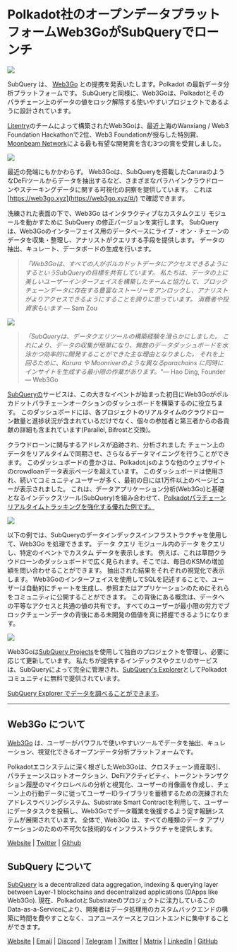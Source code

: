 # Polkadot社のオープンデータプラットフォームWeb3GoがSubQueryでローンチ

![](https://cdn-images-1.medium.com/max/800/1*LVZ_xKnn_K5DlTSxqTr-2BA.png)

SubQuery は、 [Web3Go](https://www.web3go.xyz/) との提携を発表いたします。Polkadot の最新データ分析プラットフォームです。 SubQueryと同様に、Web3Goは、Polkadotとそのパラチェーン上のデータの値をロック解除する使いやすいプロジェクトであるように設計されています。

[Litentry](https://www.litentry.com/)のチームによって構築されたWeb3Goは、最近上海のWanxiang / Web3 Foundation Hackathonで2位、Web3 Foundationが授与した特別賞、[Moonbeam Network](https://moonbeam.network/)による最も有望な開発賞を含む3つの賞を受賞しました。

![](https://cdn-images-1.medium.com/max/800/1*QOng9s-Mc62WBElrj6KBmg.gif)

最近の発端にもかかわらず。 Web3Goは、SubQueryを搭載したCaruraのようなDeFiツールからデータを抽出するなど、さまざまなパラハインクラウドローンやステーキングデータに関する可視化の洞察を提供しています。 これは [https://web3go.xyz](https://web3go.xyz/#/) で確認できます。

洗練された表面の下で、Web3Go はインタラクティブなカスタムクエリ モジュールを動かすために SubQuery の修正バージョンを実行します。 SubQueryは、Web3Goのインターフェイス用のデータベースにライブ・オン・チェーンのデータを収集・整理し、アナリストがクエリする手段を提供します。 データの抽出、キュレート、データボードの生成を行います。

> *「Web3Goは、すべての人がポルカドットデータにアクセスできるようにするというSubQueryの目標を共有しています。 私たちは、データの上に美しいユーザーインターフェイスを構築したチームと協力して、ブロックチェーンデータに存在する豊富なストーリーをアンロックし、アナリストがよりアクセスできるようにすることを誇りに思っています。 消費者や投資家もいます* — Sam Zou

![](https://cdn-images-1.medium.com/max/800/1*v2Ip-qCB6hkiNiEPY32hrw.png)

> *「SubQueryは、データクエリツールの構築経験を滑らかにしました。 これにより、データの収集が簡単になり、無数のデータダッシュボードを水泳かつ効率的に開発することができた主な理由となりました。 それを上回るために、Karura や Moonriverのような異なるparachains に同時にインサイトを生成する最小限の作業があります。"*— Hao Ding, Founder — Web3Go

[SubQueryの](https://subquery.network/)サービスは、この大きなイベントが始まった初日にWeb3Goがポルカドットパラチェーンオークションのダッシュボードを構築するのに役立ちます。 このダッシュボードには、各プロジェクトのリアルタイムのクラウドローン数量と進捗状況が含まれているだけでなく、個々の参加者と第三者からの各貢献の詳細も含まれています(Parallel, Bifrostと交換)。

クラウドローンに関与するアドレスが追跡され、分析されました チェーン上のデータをリアルタイムで同期させ、さらなるデータマイニングを行うことができます。 このダッシュボードの豊かさは、Polkadot.jsのような他のウェブサイトのcrowdloanデータ表示ページを超えています。 このダッシュボードは使用され、続いてコミュニティユーザーが多く、最初の日には1万件以上のページビューが表示されました。 これは、データアプリケーション分析(Web3Go)と基礎となるインデックスツール(SubQuery)を組み合わせて、[Polkadotパラチェーンリアルタイムトラッキングを強化する優れた例です。](https://web3go.xyz/#/ParaChainProfiler4Polkadot?chainType=Polkadot)

![](https://cdn-images-1.medium.com/max/800/1*XM2TalsUm1Z93lV5zFMf9w.png)

以下の例では、SubQueryのデータインデックスインフラストラクチャを使用して、Web3Go を処理できます。 データ クエリ モジュール内のデータ をクエリし、特定のイベントでカスタム データを表示します。 例えば、これは草間クラウドローンのダッシュボードで広く見られます。そこでは、毎日のKSMの増加額を問い合わせることができます。 抽出された結果をそれぞれの視覚化で表示します。 Web3Goのインターフェイスを使用してSQLを記述することで、ユーザーは自動的にチャートを生成し、参照またはアプリケーションのためにそれらをコミュニティに公開することができます。 この背後にある概念は、データへの平等なアクセスと共通の値の共有です。 すべてのユーザーが最小限の労力でブロックチェーンデータの背後にある未開発の価値を真に把握できるようになります。

![](https://cdn-images-1.medium.com/max/800/1*Z2g_zEFqOJ3T_2BDDDZT4A.png)

Web3Goは[SubQuery Projects](https://project.subquery.network/)を使用して独自のプロジェクトを管理し、必要に応じて更新しています。 私たちが提供するインデックスやクエリのサービスは、SubQueryによって完全に管理され、[SubQuery's Explorer](https://explorer.subquery.network/)としてPolkadotコミュニティに無料で提供されています。

[SubQuery Explorer でデータを調べることができます](https://explorer.subquery.network/subquery/bianyunjian/polkadot-crowdloans)。

----------

## Web3Go について

[Web3Go](https://www.web3go.xyz/) は、ユーザーがパワフルで使いやすいツールでデータを抽出、キュレーション、視覚化できるオープンデータ分析プラットフォームです。

Polkadotエコシステムに深く根ざしたWeb3Goは、クロスチェーン資産取引、パラチェーンスロットオークション、DeFiアクティビティ、トークントランザクション履歴のマイクロレベルの分析と視覚化、ユーザーの肖像画を作成し、チェーン上の行動データに従ってユーザーIDライブラリを蓄積するための洗練されたアドレスラベリングシステム、Substrate Smart Contractを利用して、ユーザーにデータタスクを投稿し、Web3Goでデータ職業を後援するよう促す報酬システムが展開されています。 全体で, Web3Go は、すべての種類のデータ アプリケーションのための不可欠な技術的なインフラストラクチャを提供します。

[Website](https://web3go.xyz/#/) | [Twitter](http://twitter.com/web3go) | [Github](https://github.com/web3go-xyz)

## SubQuery について

[SubQuery](https://subquery.network/) is a decentralized data aggregation, indexing & querying layer between Layer-1 blockchains and decentralized applications (DApps like Web3Go). 現在、PolkadotとSubstrateのプロジェクトに注力しているこのData-as-a-Serviceにより、開発者はデータ処理用のカスタムバックエンドの構築に時間を費やすことなく、コアユースケースとフロントエンドに集中することができます。

[Website](https://subquery.network/) | [Email](mailto:hello@subquery.network) | [Discord](https://discord.com/invite/78zg8aBSMG) | [Telegram](https://t.me/subquerynetwork) | [Twitter](https://twitter.com/subquerynetwork) | [Matrix](https://matrix.to/#/#subquery:matrix.org) | [LinkedIn](https://www.linkedin.com/company/subquery) | [GitHub](https://github.com/subquery)
